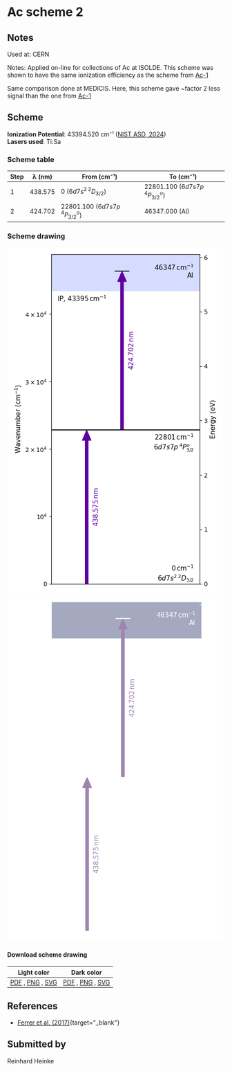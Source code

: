 # Ac scheme 2

## Notes

Used at: CERN

Notes: Applied on-line for collections of Ac at ISOLDE. This scheme was shown to have the same ionization efficiency as the scheme from [Ac-1](../ac-001)

Same comparison done at MEDICIS. Here, this scheme gave ~factor 2 less signal than the one from [Ac-1](../ac-001)





## Scheme

**Ionization Potential**: 43394.520 cm⁻¹ ([NIST ASD, 2024](https://www.nist.gov/pml/atomic-spectra-database))  
**Lasers used**: Ti:Sa

### Scheme table

| Step | λ (nm)  |            From (cm⁻¹)            |             To (cm⁻¹)             |
| ---- | ------- | --------------------------------- | --------------------------------- |
| 1    | 438.575 | 0 ($6d7s^2\,^2D_{3/2}$)           | 22801.100 ($6d7s7p\,^4P_{3/2}^o$) |
| 2    | 424.702 | 22801.100 ($6d7s7p\,^4P_{3/2}^o$) | 46347.000 (AI)                    |


### Scheme drawing

![ac scheme, light mode](ac-002/ac-002-light.png#only-light)
![ac scheme, dark mode](ac-002/ac-002-dark-web.png#only-dark)

#### Download scheme drawing

|                                            Light color                                            |                                           Dark color                                           |
| ------------------------------------------------------------------------------------------------- | ---------------------------------------------------------------------------------------------- |
| [PDF](ac-002/ac-002-light.pdf) , [PNG](ac-002/ac-002-light.png) , [SVG](ac-002/ac-002-light.svg)  | [PDF](ac-002/ac-002-dark.pdf) , [PNG](ac-002/ac-002-dark.png) , [SVG](ac-002/ac-002-dark.svg)  |


## References

  - [Ferrer et al. (2017)](https://doi.org/10.1038/ncomms14520){target="_blank"}



## Submitted by

Reinhard Heinke

